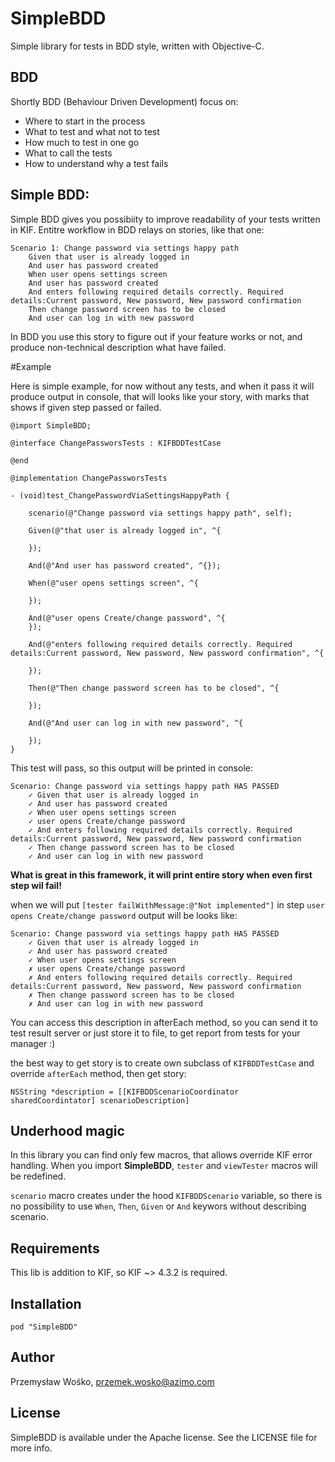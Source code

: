 # SimpleBDD
Simple library for tests in BDD style, written with Objective-C.

## BDD 

Shortly BDD (Behaviour Driven Development) focus on: 
* Where to start in the process
* What to test and what not to test
* How much to test in one go
* What to call the tests
* How to understand why a test fails 

## Simple BDD: 

Simple BDD gives you possibiity to improve readability of your tests written in KIF. 
Entitre workflow in BDD relays on stories, like that one: 

```
Scenario 1: Change password via settings happy path
	Given that user is already logged in
	And user has password created
	When user opens settings screen
	And user has password created
	And enters following required details correctly. Required details:Current password, New password, New password confirmation
	Then change password screen has to be closed
	And user can log in with new password
```

In BDD you use this story to figure out if your feature works or not, and produce non-technical description what have failed. 
	

#Example

Here is simple example, for now without any tests, and when it pass it will produce output in console, that will looks like  your story, with marks that shows if given step passed or failed. 


```obj-c
@import SimpleBDD;

@interface ChangePassworsTests : KIFBDDTestCase

@end

@implementation ChangePassworsTests

- (void)test_ChangePasswordViaSettingsHappyPath {

	scenario(@"Change password via settings happy path", self);
    
    Given(@"that user is already logged in", ^{
         
    });

    And(@"And user has password created", ^{});
    
    When(@"user opens settings screen", ^{

    });
    
    And(@"user opens Create/change password", ^{
    });
    
    And(@"enters following required details correctly. Required details:Current password, New password, New password confirmation", ^{

    });
    
    Then(@"Then change password screen has to be closed", ^{

    });
    
    And(@"And user can log in with new password", ^{
       
    });
}

```


This test will pass, so this output will be printed in console:
 
```
Scenario: Change password via settings happy path HAS PASSED
	✓ Given that user is already logged in
	✓ And user has password created
	✓ When user opens settings screen
	✓ user opens Create/change password
	✓ And enters following required details correctly. Required details:Current password, New password, New password confirmation
	✓ Then change password screen has to be closed
	✓ And user can log in with new password
```

**What is great in this framework, it will print entire story when even first step wil fail!**

when we will put `[tester failWithMessage:@"Not implemented"]` in step `user opens Create/change password`
output will be looks like: 

```
Scenario: Change password via settings happy path HAS PASSED
	✓ Given that user is already logged in
	✓ And user has password created
	✓ When user opens settings screen
	✗ user opens Create/change password
	✗ And enters following required details correctly. Required details:Current password, New password, New password confirmation
	✗ Then change password screen has to be closed
	✗ And user can log in with new password
```

You can access this description in afterEach method, so you can send it to test result server or just store it to file, to get report from tests for your manager :) 

the best way to get story is to create own subclass of `KIFBDDTestCase` and override `afterEach` method, then get story: 
```
NSString *description = [[KIFBDDScenarioCoordinator sharedCoordintator] scenarioDescription]
```

## Underhood magic
In this library you can find only few macros, that allows override KIF error handling. When you import **SimpleBDD**, `tester` and `viewTester` macros will be redefined. 

`scenario` macro creates under the hood `KIFBDDScenario` variable, so there is no possibility to use `When`, `Then`, `Given` or `And` keywors without describing scenario. 


## Requirements 

This lib is addition to KIF, so KIF ~> 4.3.2 is required.

## Installation

```
pod "SimpleBDD"
```

## Author 

Przemysław Wośko, przemek.wosko@azimo.com

## License

SimpleBDD is available under the Apache license. See the LICENSE file for more info.


